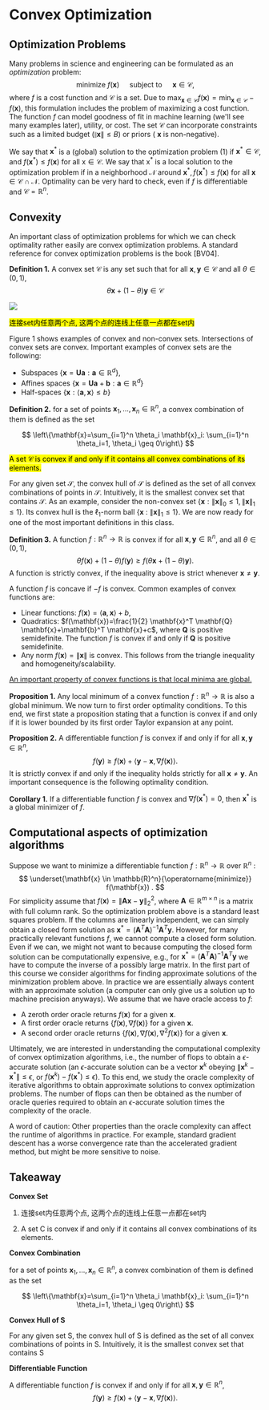 # Convex Optimization

## Optimization Problems

Many problems in science and engineering can be formulated as an *optimization* problem:
$$
\text { minimize } f(\mathbf{x}) \quad \text { subject to } \quad \mathbf{x} \in \mathcal{C} \text {, }
$$
where $f$ is a cost function and $\mathcal{C}$ is a set. Due to $\max _{\mathbf{x} \in \mathcal{C}} f(\mathbf{x})=\min _{\mathbf{x} \in \mathcal{C}}-f(\mathbf{x})$, this formulation includes the problem of maximizing a cost function. The function $f$ can model goodness of fit in machine learning (we'll see many examples later), utility, or cost. The set $\mathcal{C}$ can incorporate constraints such as a limited budget $(\|\mathbf{x}\| \leq B)$ or priors ( $\mathbf{x}$ is non-negative).

We say that $\mathbf{x}^*$ is a (global) solution to the optimization problem (1) if $\mathbf{x}^* \in \mathcal{C}$, and $f\left(\mathbf{x}^*\right) \leq f(\mathbf{x})$ for all $\mathrm{x} \in \mathcal{C}$. We say that $\mathrm{x}^*$ is a local solution to the optimization problem if in a neighborhood $\mathcal{N}$ around $\mathbf{x}^*, f\left(\mathbf{x}^*\right) \leq f(\mathbf{x})$ for all $\mathbf{x} \in \mathcal{C} \cap \mathcal{N}$. Optimality can be very hard to check, even if $f$ is differentiable and $\mathcal{C}=\mathbb{R}^n$.

## Convexity

An important class of optimization problems for which we can check optimality rather easily are convex optimization problems. A standard reference for convex optimization problems is the book [BV04].

**Definition 1.** A convex set $\mathcal{C}$ is any set such that for all $\mathbf{x}, \mathbf{y} \in \mathcal{C}$ and all $\theta \in(0,1)$,
$$
\theta \mathbf{x}+(1-\theta) \mathbf{y} \in \mathcal{C}
$$

![](https://i.imgur.com/zQzqblO.png)

<mark>连接set内任意两个点, 这两个点的连线上任意一点都在set内</mark>

Figure 1 shows examples of convex and non-convex sets. Intersections of convex sets are convex. Important examples of convex sets are the following:

- Subspaces $\left\{\mathbf{x}=\mathbf{U a}: \mathbf{a} \in \mathbb{R}^d\right\}$,
- Affines spaces $\left\{\mathbf{x}=\mathbf{U a}+\mathbf{b}: \mathbf{a} \in \mathbb{R}^d\right\}$
- Half-spaces $\{\mathbf{x}:\langle\mathbf{a}, \mathbf{x}\rangle \leq b\}$

**Definition 2.** for a set of points $\mathbf{x}_1, \ldots, \mathbf{x}_n \in \mathbb{R}^n$, a convex combination of them is defined as the set

$$
\left\{\mathbf{x}=\sum_{i=1}^n \theta_i \mathbf{x}_i: \sum_{i=1}^n \theta_i=1, \theta_i \geq 0\right\}
$$

<mark> A set $\mathcal{C}$ is convex if and only if it contains all convex combinations of its elements. </mark>

For any given set $\mathcal{S}$, the convex hull of $\mathcal{S}$ is defined as the set of all convex combinations of points in $\mathcal{S}$. Intuitively, it is the smallest convex set that contains $\mathcal{S}$. As an example, consider the non-convex set $\left\{\mathbf{x}:\|\mathbf{x}\|_0 \leq 1,\|\mathbf{x}\|_1 \leq 1\right\}$. Its convex hull is the $\ell_1$-norm ball $\left\{\mathbf{x}\right.$ : $\left.\|\mathbf{x}\|_1 \leq 1\right\}$.
We are now ready for one of the most important definitions in this class.

**Definition 3.** A function $f: \mathbb{R}^n \rightarrow \mathbb{R}$ is convex if for all $\mathbf{x}, \mathbf{y} \in \mathbb{R}^n$, and all $\theta \in(0,1)$,
$$
\theta f(\mathbf{x})+(1-\theta) f(\mathbf{y}) \geq f(\theta \mathbf{x}+(1-\theta) \mathbf{y}) .
$$
A function is strictly convex, if the inequality above is strict whenever $\mathbf{x} \neq \mathbf{y}$. 

A function $f$ is concave if $-f$ is convex.
Common examples of convex functions are:

- Linear functions: $f(\mathbf{x})=\langle\mathbf{a}, \mathbf{x}\rangle+b$,
- Quadratics: $f(\mathbf{x})=\frac{1}{2} \mathbf{x}^T \mathbf{Q} \mathbf{x}+\mathbf{b}^T \mathbf{x}+c$, where $\mathbf{Q}$ is positive semidefinite. The function $f$ is convex if and only if $\mathbf{Q}$ is positive semidefinite.
- Any norm $f(\mathbf{x})=\|\mathbf{x}\|$ is convex. This follows from the triangle inequality and homogeneity/scalability.

<u>An important property of convex functions is that local minima are global.</u>

**Proposition 1.** Any local minimum of a convex function $f: \mathbb{R}^n \rightarrow \mathbb{R}$ is also a global minimum.
We now turn to first order optimality conditions. To this end, we first state a proposition stating that a function is convex if and only if it is lower bounded by its first order Taylor expansion at any point.

**Proposition 2.** A differentiable function $f$ is convex if and only if for all $\mathbf{x}, \mathbf{y} \in \mathbb{R}^n$,
$$
f(\mathbf{y}) \geq f(\mathbf{x})+\langle\mathbf{y}-\mathbf{x}, \nabla f(\mathbf{x})\rangle .
$$
It is strictly convex if and only if the inequality holds strictly for all $\mathbf{x} \neq \mathbf{y}$.
An important consequence is the following optimality condition.

**Corollary 1.** If a differentiable function $f$ is convex and $\nabla f\left(\mathbf{x}^*\right)=0$, then $\mathbf{x}^*$ is a global minimizer of $f$.

## Computational aspects of optimization algorithms
Suppose we want to minimize a differentiable function $f: \mathbb{R}^n \rightarrow \mathbb{R}$ over $\mathbb{R}^n$ :
$$
\underset{\mathbf{x} \in \mathbb{R}^n}{\operatorname{minimize}} f(\mathbf{x}) .
$$
For simplicity assume that $f(\mathbf{x})=\|\mathbf{A} \mathbf{x}-\mathbf{y}\|_2^2$, where $\mathbf{A} \in \mathbb{R}^{m \times n}$ is a matrix with full column rank. So the optimization problem above is a standard least squares problem. If the columns are linearly independent, we can simply obtain a closed form solution as $\mathbf{x}^*=\left(\mathbf{A}^T \mathbf{A}\right)^{-1} \mathbf{A}^T \mathbf{y}$. However, for many practically relevant functions $f$, we cannot compute a closed form solution. Even if we can, we might not want to because computing the closed form solution can be computationally expensive, e.g., for $\mathbf{x}^*=\left(\mathbf{A}^T \mathbf{A}\right)^{-1} \mathbf{A}^T \mathbf{y}$ we have to compute the inverse of a possibly large matrix. In the first part of this course we consider algorithms for finding approximate solutions of the minimization problem above. In practice we are essentially always content with an approximate solution (a computer can only give us a solution up to machine precision anyways). We assume that we have oracle access to $f$:

- A zeroth order oracle returns $f(\mathbf{x})$ for a given $\mathbf{x}$.
- A first order oracle returns $\{f(\mathbf{x}), \nabla f(\mathbf{x})\}$ for a given $\mathbf{x}$.
- A second order oracle returns $\left\{f(\mathbf{x}), \nabla f(\mathbf{x}), \nabla^2 f(\mathbf{x})\right\}$ for a given $\mathbf{x}$.

Ultimately, we are interested in understanding the computational complexity of convex optimization algorithms, i.e., the number of flops to obtain a $\epsilon$-accurate solution (an $\epsilon$-accurate solution can be a vector $\mathbf{x}^k$ obeying $\left\|\mathbf{x}^k-\mathbf{x}^*\right\| \leq \epsilon$, or $\left.f\left(\mathbf{x}^k\right)-f\left(\mathbf{x}^*\right) \leq \epsilon\right)$. To this end, we study the oracle complexity of iterative algorithms to obtain approximate solutions to convex optimization problems. The number of flops can then be obtained as the number of oracle queries required to obtain an $\epsilon$-accurate solution times the complexity of the oracle.

A word of caution: Other properties than the oracle complexity can affect the runtime of algorithms in practice. For example, standard gradient descent has a worse convergence rate than the accelerated gradient method, but might be more sensitive to noise.


## Takeaway

**Convex Set**

1. 连接set内任意两个点, 这两个点的连线上任意一点都在set内

2. A set C is convex if and only if it contains all convex combinations of its elements.



**Convex Combination**

for a set of points $\mathbf{x}_1, \ldots, \mathbf{x}_n \in \mathbb{R}^n$, a convex combination of them is defined as the set


$$
\left\{\mathbf{x}=\sum_{i=1}^n \theta_i \mathbf{x}_i: \sum_{i=1}^n \theta_i=1, \theta_i \geq 0\right\}
$$



**Convex Hull of S**

For any given set S, the convex hull of S is defined as the set of all convex combinations of points in S. Intuitively, it is the smallest convex set that contains S

**Differentiable Function** 

A differentiable function $f$ is convex if and only if for all $\mathbf{x}, \mathbf{y} \in \mathbb{R}^n$,
$$
f(\mathbf{y}) \geq f(\mathbf{x})+\langle\mathbf{y}-\mathbf{x}, \nabla f(\mathbf{x})\rangle .
$$

